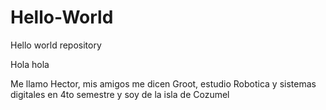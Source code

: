 # Hello-World
Hello world repository 


Hola hola

Me llamo Hector, mis amigos me dicen Groot, estudio Robotica y sistemas digitales en 4to semestre y soy de la isla de Cozumel 
